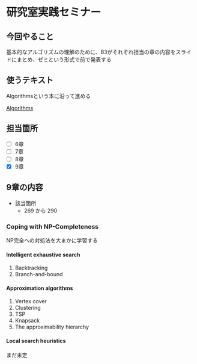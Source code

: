 # 研究室実践セミナー
## 今回やること

基本的なアルゴリズムの理解のために、B3がそれぞれ担当の章の内容をスライドにまとめ、ゼミという形式で前で発表する

## 使うテキスト

Algorithmsという本に沿って進める

[Algorithms](http://algorithmics.lsi.upc.edu/docs/Dasgupta-Papadimitriou-Vazirani.pdf)

## 担当箇所
- [ ] 6章
- [ ] 7章
- [ ] 8章
- [x] 9章

## 9章の内容

* 該当箇所
    * 269 から 290

### Coping with NP-Completeness

NP完全への対処法を大まかに学習する

#### Intelligent exhaustive search

1. Backtracking
2. Branch-and-bound

#### Approximation algorithms

1. Vertex cover
2. Clustering
3. TSP
4. Knapsack
5. The approximability hierarchy

#### Local search heuristics

まだ未定
